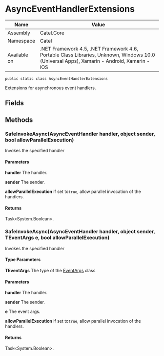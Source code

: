 

# AsyncEventHandlerExtensions

Name|Value
---|---
Assembly|Catel.Core
Namespace|Catel
Available on|.NET Framework 4.5, .NET Framework 4.6, Portable Class Libraries, Unknown, Windows 10.0 (Universal Apps), Xamarin - Android, Xamarin - iOS

```
public static class AsyncEventHandlerExtensions
```

Extensions for asynchronous event handlers.



## Fields

## Methods

### SafeInvokeAsync(AsyncEventHandler<EventArgs> handler, object sender, bool allowParallelExecution)

Invokes the specified handler

#### Parameters

**handler**
The handler.

**sender**
The sender.

**allowParallelExecution**
if set to`true`, allow parallel invocation of the handlers.

#### Returns

Task&lt;System.Boolean&gt;.



### SafeInvokeAsync<TEventArgs>(AsyncEventHandler<TEventArgs> handler, object sender, TEventArgs e, bool allowParallelExecution)

Invokes the specified handler

#### Type Parameters

**TEventArgs**
The type of the [EventArgs](#) class.

#### Parameters

**handler**
The handler.

**sender**
The sender.

**e**
The event args.

**allowParallelExecution**
if set to`true`, allow parallel invocation of the handlers.

#### Returns

Task&lt;System.Boolean&gt;.



